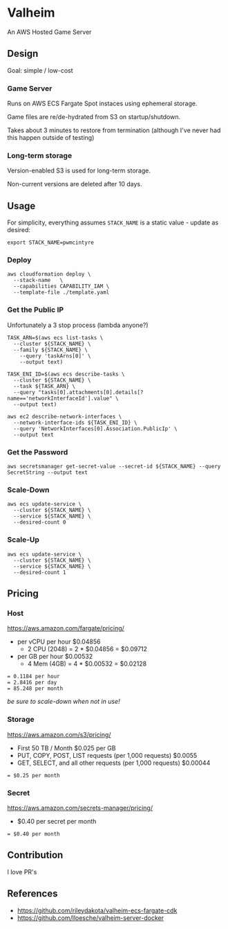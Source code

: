 # Valheim

An AWS Hosted Game Server

## Design

Goal: simple / low-cost

### Game Server

Runs on AWS ECS Fargate Spot instaces using ephemeral storage.

Game files are re/de-hydrated from S3 on startup/shutdown.

Takes about 3 minutes to restore from termination (although I've never had this happen outside of testing)

### Long-term storage

Version-enabled S3 is used for long-term storage.

Non-current versions are deleted after 10 days.

## Usage

For simplicity, everything assumes `STACK_NAME` is a static value - update as desired:

```shell
export STACK_NAME=pwmcintyre
```

### Deploy

```shell
aws cloudformation deploy \
  --stack-name   \
  --capabilities CAPABILITY_IAM \
  --template-file ./template.yaml
```

### Get the Public IP

Unfortunately a 3 stop process (lambda anyone?)

```shell
TASK_ARN=$(aws ecs list-tasks \
  --cluster ${STACK_NAME} \
  --family ${STACK_NAME} \
    --query 'taskArns[0]' \
    --output text)

TASK_ENI_ID=$(aws ecs describe-tasks \
  --cluster ${STACK_NAME} \
  --task ${TASK_ARN} \
  --query "tasks[0].attachments[0].details[?name=='networkInterfaceId'].value" \
  --output text)

aws ec2 describe-network-interfaces \
  --network-interface-ids ${TASK_ENI_ID} \
  --query 'NetworkInterfaces[0].Association.PublicIp' \
  --output text
```

### Get the Password

```shell
aws secretsmanager get-secret-value --secret-id ${STACK_NAME} --query SecretString --output text
```

### Scale-Down

```shell
aws ecs update-service \
  --cluster ${STACK_NAME} \
  --service ${STACK_NAME} \
  --desired-count 0
```

### Scale-Up

```shell
aws ecs update-service \
  --cluster ${STACK_NAME} \
  --service ${STACK_NAME} \
  --desired-count 1
```

## Pricing

### Host

https://aws.amazon.com/fargate/pricing/

- per vCPU per hour	$0.04856
  - 2 CPU (2048) = 2 * $0.04856 = $0.09712
- per GB per hour	$0.00532
  - 4 Mem (4GB)  = 4 * $0.00532 = $0.02128

```
= 0.1184 per hour
= 2.8416 per day
= 85.248 per month
```

*be sure to scale-down when not in use!*

### Storage

https://aws.amazon.com/s3/pricing/

- First 50 TB / Month	$0.025 per GB
- PUT, COPY, POST, LIST requests (per 1,000 requests)	$0.0055
- GET, SELECT, and all other requests (per 1,000 requests)	$0.00044

```
= $0.25 per month
```

### Secret

https://aws.amazon.com/secrets-manager/pricing/

- $0.40 per secret per month

```
= $0.40 per month
```

## Contribution

I love PR's

## References

- https://github.com/rileydakota/valheim-ecs-fargate-cdk
- https://github.com/lloesche/valheim-server-docker
